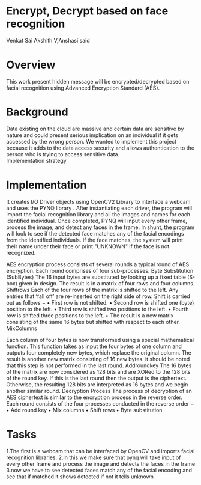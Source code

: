 # Encrypt, Decrypt based on face recognition
Venkat Sai Akshith V,Anshasi said 

# Overview
This work present hidden message will be encrypted/decrypted based on  facial recognition using Advanced Encryption
Standard (AES).

# Background

Data existing on the cloud are massive and certain data are sensitive by nature and could present serious implication on an individual if it gets accessed by the wrong person. We wanted to implement this project because it adds to the data access security and allows authentication to the person who is trying to access sensitive data.   
Implementation strategy


# Implementation

It creates I/O Driver objects using OpenCV2 Library to interface a webcam and uses the PYNQ library . After instantiating each driver, the program will import the facial recognition library and all the images and names for each identified individual. Once completed, PYNQ will input every other frame, process the image, and detect any faces in the frame. In shunt, the program will look to see if the detected face matches any of the facial encodings from the identified individuals. If the face matches, the system will print their name under their face or print "UNKNOWN" if the face is not recognized.

AES encryption process consists of several rounds a typical round of AES encryption. Each round comprises of four sub-processes. 
Byte Substitution (SubBytes)
The 16 input bytes are substituted by looking up a fixed table (S-box) given in design. The result is in a matrix of four rows and four columns.
Shiftrows
Each of the four rows of the matrix is shifted to the left. Any entries that ‘fall off’ are re-inserted on the right side of row. Shift is carried out as follows −
•	First row is not shifted.
•	Second row is shifted one (byte) position to the left.
•	Third row is shifted two positions to the left.
•	Fourth row is shifted three positions to the left.
•	The result is a new matrix consisting of the same 16 bytes but shifted with respect to each other.
MixColumns

Each column of four bytes is now transformed using a special mathematical function. This function takes as input the four bytes of one column and outputs four completely new bytes, which replace the original column. The result is another new matrix consisting of 16 new bytes. it should be noted that this step is not performed in the last round.
Addroundkey
The 16 bytes of the matrix are now considered as 128 bits and are XORed to the 128 bits of the round key. If this is the last round then the output is the ciphertext. Otherwise, the resulting 128 bits are interpreted as 16 bytes and we begin another similar round.
Decryption Process
The process of decryption of an AES ciphertext is similar to the encryption process in the reverse order. Each round consists of the four processes conducted in the reverse order −
•	Add round key
•	Mix columns
•	Shift rows
•	Byte substitution



# Tasks
1.The first is a webcam that can be interfaced by OpenCV and imports facial recognition libraries.
2.In this we make sure that pynq will take input of every other frame and process the image and detects the faces in the frame
3.now we have to see detected faces match any of the facial encoding and see that if matched it shows detected if not it tells unknown



